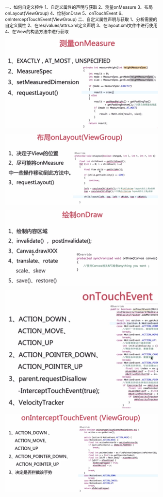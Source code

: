 一、如何自定义控件
1、自定义属性的声明与获取
2、测量onMeasure
3、布局onLayout(ViewGroup)
4、绘制onDraw
5、onTouchEvent
6、onInterceptTouchEvent(ViewGroup)
二、自定义属性声明与获取
1、分析需要的自定义属性
2、在res/values/attrs.xml定义声明
3、在layout.xml文件中进行使用
4、在View的构造方法中进行获取





![image](../pic/0051.jpg)

![image](../pic/0052.jpg)

![image](../pic/0053.jpg)

![image](../pic/0054.jpg)

![image](../pic/0055.jpg)